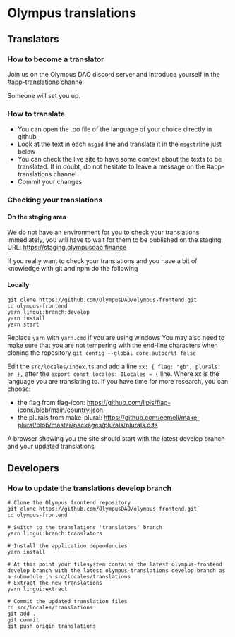 # Olympus translations

## Translators
### How to become a translator

Join us on the Olympus DAO discord server and introduce yourself in the #app-translations channel

Someone will set you up.

### How to translate

- You can open the .po file of the language of your choice directly in github
- Look at the text in each `msgid` line and translate it in the `msgstr`line just below
- You can check the live site to have some context about the texts to be translated. If in doubt, do not hesitate to leave a message on the #app-translations channel
- Commit your changes


### Checking your translations

#### On the staging area

We do not have an environment for you to check your translations immediately, you will have to wait for them to be published on the staging URL: https://staging.olympusdao.finance

If you really want to check your translations and you have a bit of knowledge with git and npm do the following

#### Locally

```
git clone https://github.com/OlympusDAO/olympus-frontend.git
cd olympus-frontend
yarn lingui:branch:develop
yarn install
yarn start
```
Replace `yarn` with `yarn.cmd` if you are using windows
You may also need to make sure that you are not tempering with the end-line characters when cloning the repository `git config --global core.autocrlf false`


Edit the `src/locales/index.ts` and add a line `xx: { flag: "gb", plurals: en },` after the `export const locales: ILocales = {` line. Where xx is the language you are translating to.
If you have time for more research, you can choose:
- the flag from flag-icon: https://github.com/lipis/flag-icons/blob/main/country.json
- the plurals from make-plural: https://github.com/eemeli/make-plural/blob/master/packages/plurals/plurals.d.ts

A browser showing you the site should start with the latest develop branch and your updated translations

## Developers

### How to update the translations develop branch

```
# Clone the Olympus frontend repository
git clone https://github.com/OlympusDAO/olympus-frontend.git`
cd olympus-frontend

# Switch to the translations 'translators' branch
yarn lingui:branch:translators

# Install the application dependencies
yarn install 

# At this point your filesystem contains the latest olympus-frontend develop branch with the latest olympus-translations develop branch as a submodule in src/locales/translations
# Extract the new translations
yarn lingui:extract

# Commit the updated translation files
cd src/locales/translations
git add .
git commit
git push origin translations
```
